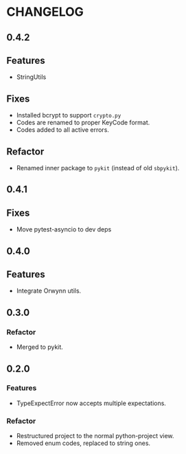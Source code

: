 # CHANGELOG

## 0.4.2

## Features

- StringUtils

## Fixes

- Installed bcrypt to support `crypto.py`
- Codes are renamed to proper KeyCode format.
- Codes added to all active errors.

## Refactor

- Renamed inner package to `pykit` (instead of old `sbpykit`).

## 0.4.1

## Fixes

- Move pytest-asyncio to dev deps

## 0.4.0

## Features

- Integrate Orwynn utils.

## 0.3.0

### Refactor

- Merged to pykit.

## 0.2.0

### Features

- TypeExpectError now accepts multiple expectations.

### Refactor

- Restructured project to the normal python-project view.
- Removed enum codes, replaced to string ones.
